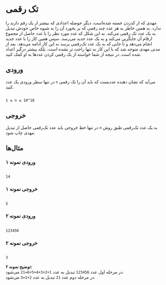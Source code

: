 # تک رقمی

مهدی که از کدزدن خسته شده‌است، دیگر حوصله اعدادی که بیشتر از یک رقم دارند را ندارد. به همین خاطر به هر عدد چند رقمی که بر بخورد آن را به شیوه خاص خودش تبدیل به یک عدد تک رقمی می‌کند. به این شکل که عدد مورد نظر را با عدد حاصل از مجموع ارقام آن جایگزین می‌کند و به یک عدد جدید می‌رسد. سپس همین کار را با عدد جدید انجام می‌دهد و تا جایی که به یک عدد تک‌رقمی برسد به این کار ادامه می‌دهد. بعد از مدتی مهدی متوجه شد که با این کار نه تنها راحت تر نشده است، بلکه بیشتر درگیر اعداد شده است. در نتیجه از شما خواسته از یک رقمی کردن عددها به او کمک کنید.

## ورودی
در تنها سطر ورودی یک عدد `n` می‌آید که نشان دهنده عددیست که باید آن‌ را تک رقمی کنید.

```

1 ≤ n ≤ 10^18

```

## خروجی
در تنها خط خروجی باید عدد تک‌رقمی حاصل از تبدیل `n` به یک عدد تک‌رقمی طبق روش مهدی چاپ شود.

## مثال‌ها

### ورودی نمونه ۱
```

14

```

### خروجی نمونه ۱
```

5

```

### ورودی نمونه ۲
```

123456

```

### خروجی نمونه ۲
```

3

```

**توضیح نمونه ۲:**  
در مرحله اول عدد `123456` تبدیل به عدد `1+2+3+4+5+6=21` می‌شود.  
در مرحله دوم عدد `21` تبدیل به عدد `2+1=3` می‌شود.
